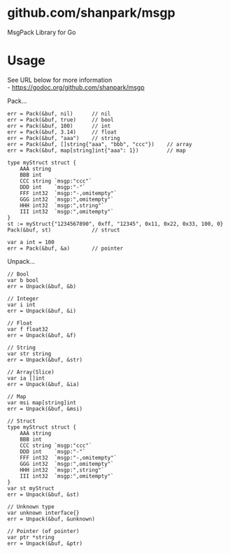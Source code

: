 # github.com/shanpark/msgp
MsgPack Library for Go

# Usage
See URL below for more information<br/>
    - https://godoc.org/github.com/shanpark/msgp

Pack...
<pre><code>err = Pack(&buf, nil)      // nil
err = Pack(&buf, true)     // bool
err = Pack(&buf, 100)      // int
err = Pack(&buf, 3.14)     // float
err = Pack(&buf, "aaa")    // string
err = Pack(&buf, []string{"aaa", "bbb", "ccc"})    // array
err = Pack(&buf, map[string]int{"aaa": 1})         // map

type myStruct struct {
    AAA string
    BBB int
    CCC string `msgp:"ccc"`
    DDD int    `msgp:"-"`
    FFF int32  `msgp:"-,omitempty"`
    GGG int32  `msgp:",omitempty"`
    HHH int32  `msgp:",string"`
    III int32  `msgp:",omitempty"`
}
st := myStruct{"1234567890", 0xff, "12345", 0x11, 0x22, 0x33, 100, 0}
Pack(&buf, st)             // struct

var a int = 100
err = Pack(&buf, &a)       // pointer
</code></pre>
Unpack...
<pre><code>// Bool
var b bool
err = Unpack(&buf, &b)

// Integer
var i int
err = Unpack(&buf, &i)

// Float
var f float32
err = Unpack(&buf, &f)

// String
var str string
err = Unpack(&buf, &str)

// Array(Slice)
var ia []int
err = Unpack(&buf, &ia)

// Map
var msi map[string]int
err = Unpack(&buf, &msi)

// Struct
type myStruct struct {
    AAA string
    BBB int
    CCC string `msgp:"ccc"`
    DDD int    `msgp:"-"`
    FFF int32  `msgp:"-,omitempty"`
    GGG int32  `msgp:",omitempty"`
    HHH int32  `msgp:",string"`
    III int32  `msgp:",omitempty"`
}
var st myStruct
err = Unpack(&buf, &st)

// Unknown type
var unknown interface{}
err = Unpack(&buf, &unknown)

// Pointer (of pointer)
var ptr *string
err = Unpack(&buf, &ptr)
</code></pre>